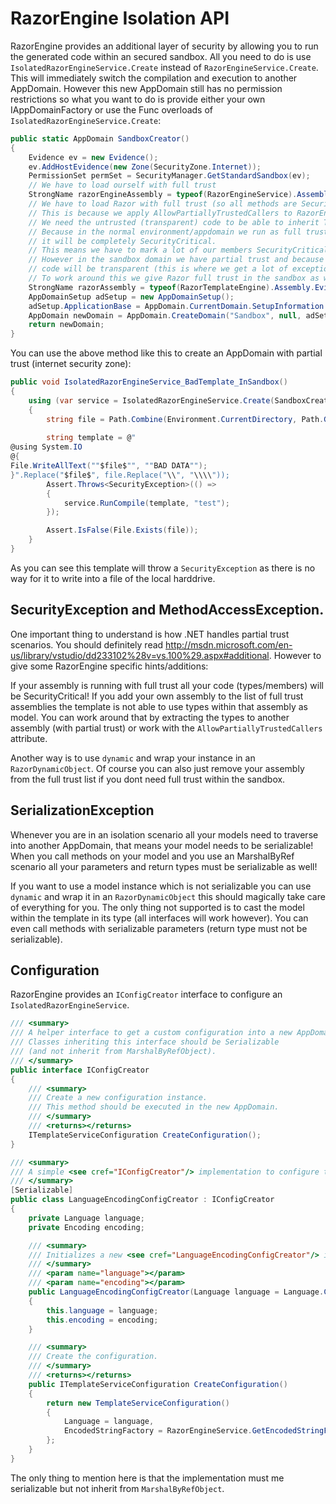 
# RazorEngine Isolation API

RazorEngine provides an additional layer of security by allowing you to run the generated code within an secured sandbox.
All you need to do is use `IsolatedRazorEngineService.Create` instead of `RazorEngineService.Create`. 
This will immediately switch the compilation and execution to another AppDomain.
However this new AppDomain still has no permission restrictions so what you want to do is provide either your own IAppDomainFactory 
or use the Func<AppDomain> overloads of `IsolatedRazorEngineService.Create`:

```csharp
public static AppDomain SandboxCreator()
{
    Evidence ev = new Evidence();
    ev.AddHostEvidence(new Zone(SecurityZone.Internet));
    PermissionSet permSet = SecurityManager.GetStandardSandbox(ev);
    // We have to load ourself with full trust
    StrongName razorEngineAssembly = typeof(RazorEngineService).Assembly.Evidence.GetHostEvidence<StrongName>();
    // We have to load Razor with full trust (so all methods are SecurityCritical)
    // This is because we apply AllowPartiallyTrustedCallers to RazorEngine, because
    // We need the untrusted (transparent) code to be able to inherit TemplateBase.
    // Because in the normal environment/appdomain we run as full trust and the Razor assembly has no security attributes
    // it will be completely SecurityCritical. 
    // This means we have to mark a lot of our members SecurityCritical (which is fine).
    // However in the sandbox domain we have partial trust and because razor has no Security attributes that means the
    // code will be transparent (this is where we get a lot of exceptions, because we now have different security attributes)
    // To work around this we give Razor full trust in the sandbox as well.
    StrongName razorAssembly = typeof(RazorTemplateEngine).Assembly.Evidence.GetHostEvidence<StrongName>();
    AppDomainSetup adSetup = new AppDomainSetup();
    adSetup.ApplicationBase = AppDomain.CurrentDomain.SetupInformation.ApplicationBase;
    AppDomain newDomain = AppDomain.CreateDomain("Sandbox", null, adSetup, permSet, razorEngineAssembly, razorAssembly);
    return newDomain;
}
```

You can use the above method like this to create an AppDomain with partial trust (internet security zone):

```csharp
public void IsolatedRazorEngineService_BadTemplate_InSandbox()
{
    using (var service = IsolatedRazorEngineService.Create(SandboxCreator))
    {
        string file = Path.Combine(Environment.CurrentDirectory, Path.GetRandomFileName());
                
        string template = @"
@using System.IO
@{
File.WriteAllText(""$file$"", ""BAD DATA"");
}".Replace("$file$", file.Replace("\\", "\\\\"));
        Assert.Throws<SecurityException>(() =>
        {
            service.RunCompile(template, "test");
        });

        Assert.IsFalse(File.Exists(file));
    }
}
```

As you can see this template will throw a `SecurityException` as there is no way for it
to write into a file of the local harddrive.

## SecurityException and MethodAccessException.

One important thing to understand is how .NET handles partial trust scenarios.
You should definitely read http://msdn.microsoft.com/en-us/library/vstudio/dd233102%28v=vs.100%29.aspx#additional.
However to give some RazorEngine specific hints/additions:

If your assembly is running with full trust all your code (types/members) will be SecurityCritical!
If you add your own assembly to the list of full trust assemblies the template is not able to use types within that assembly as model.
You can work around that by extracting the types to another assembly (with partial trust)
or work with the `AllowPartiallyTrustedCallers` attribute.

Another way is to use `dynamic` and wrap your instance in an `RazorDynamicObject`.
Of course you can also just remove your assembly from the full trust list if you dont need full trust within the sandbox.

## SerializationException

Whenever you are in an isolation scenario all your models need to traverse into another AppDomain, that means your model needs to be serializable!
When you call methods on your model and you use an MarshalByRef scenario all your parameters and return types must be serializable as well!

If you want to use a model instance which is not serializable you can use `dynamic` and wrap it in an `RazorDynamicObject` 
this should magically take care of everything for you.
The only thing not supported is to cast the model within the template in its type (all interfaces will work however).
You can even call methods with serializable parameters (return type must not be serializable).

## Configuration

RazorEngine provides an `IConfigCreator` interface to configure an `IsolatedRazorEngineService`.

```csharp
/// <summary>
/// A helper interface to get a custom configuration into a new AppDomain.
/// Classes inheriting this interface should be Serializable 
/// (and not inherit from MarshalByRefObject).
/// </summary>
public interface IConfigCreator
{
    /// <summary>
    /// Create a new configuration instance.
    /// This method should be executed in the new AppDomain.
    /// </summary>
    /// <returns></returns>
    ITemplateServiceConfiguration CreateConfiguration();
}

/// <summary>
/// A simple <see cref="IConfigCreator"/> implementation to configure the <see cref="Language"/> and the <see cref="Encoding"/>.
/// </summary>
[Serializable]
public class LanguageEncodingConfigCreator : IConfigCreator
{
    private Language language;
    private Encoding encoding;

    /// <summary>
    /// Initializes a new <see cref="LanguageEncodingConfigCreator"/> instance
    /// </summary>
    /// <param name="language"></param>
    /// <param name="encoding"></param>
    public LanguageEncodingConfigCreator(Language language = Language.CSharp, Encoding encoding = Encoding.Html)
    {
        this.language = language;
        this.encoding = encoding;
    }

    /// <summary>
    /// Create the configuration.
    /// </summary>
    /// <returns></returns>
    public ITemplateServiceConfiguration CreateConfiguration()
    {
        return new TemplateServiceConfiguration()
        {
            Language = language,
            EncodedStringFactory = RazorEngineService.GetEncodedStringFactory(encoding)
        };
    }
}
```

The only thing to mention here is that the implementation must me serializable but not inherit from `MarshalByRefObject`.